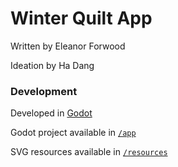 # Winter Quilt App
Written by Eleanor Forwood

Ideation by Ha Dang

### Development
Developed in [Godot](https://godotengine.org/)

Godot project available in [`/app`](app)

SVG resources available in [`/resources`](resources)

